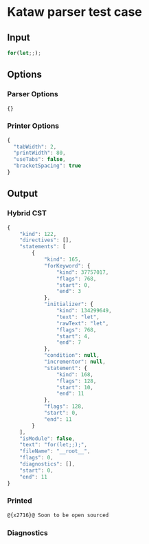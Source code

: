 # Kataw parser test case

## Input

`````js
for(let;;);
`````

## Options

### Parser Options

`````js
{}
`````

### Printer Options

`````js
{
  "tabWidth": 2,
  "printWidth": 80,
  "useTabs": false,
  "bracketSpacing": true
}
`````

## Output

### Hybrid CST

```javascript
{
    "kind": 122,
    "directives": [],
    "statements": [
        {
            "kind": 165,
            "forKeyword": {
                "kind": 37757017,
                "flags": 768,
                "start": 0,
                "end": 3
            },
            "initializer": {
                "kind": 134299649,
                "text": "let",
                "rawText": "let",
                "flags": 768,
                "start": 4,
                "end": 7
            },
            "condition": null,
            "incrementor": null,
            "statement": {
                "kind": 168,
                "flags": 128,
                "start": 10,
                "end": 11
            },
            "flags": 128,
            "start": 0,
            "end": 11
        }
    ],
    "isModule": false,
    "text": "for(let;;);",
    "fileName": "__root__",
    "flags": 0,
    "diagnostics": [],
    "start": 0,
    "end": 11
}
```

### Printed

```javascript
@{x2716}@ Soon to be open sourced
```

### Diagnostics

```javascript

```

